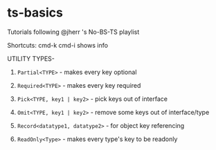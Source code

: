 # ts-basics

Tutorials following @jherr 's No-BS-TS playlist

Shortcuts: cmd-k cmd-i shows info


UTILITY TYPES-

1. `Partial<TYPE>` - makes every key optional
 
2. `Required<TYPE>` - makes every key required
 
3. `Pick<TYPE, key1 | key2>` - pick keys out of interface

4. `Omit<TYPE, key1 | key2>` - remove some keys out of interface/type

5. `Record<datatype1, datatype2>` - for object key referencing

6. `ReadOnly<Type>` - makes every type's key to be readonly